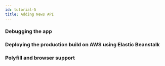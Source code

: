 ```yaml
---
id: tutorial-5
title: Adding News API
---
```


### Debugging the app

### Deploying the production build on AWS using Elastic Beanstalk

### Polyfill and browser support
